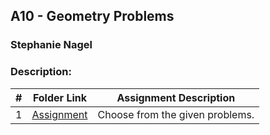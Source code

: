 ## A10 - Geometry Problems
### Stephanie Nagel
### Description:

|  #  | Folder Link | Assignment Description |
| :-: | ----------- | ---------------------- |
| 1  |  [Assignment](https://github.com/rugbyprof/4883-Programming_Techniques/tree/master/Assignments/A10)     |   Choose from the given problems.    |
